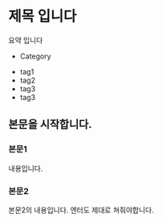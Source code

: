 # 제목 입니다
요약 입니다
- Category
+ tag1
+ tag2
+ tag3
+ tag3

## 본문을 시작합니다.
### 본문1
내용입니다.

### 본문2
본문2의 내용입니다.
엔터도 제대로 쳐줘야합니다.
